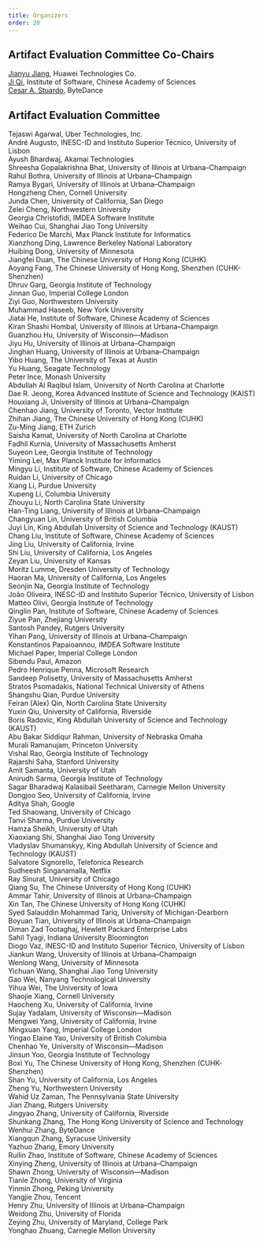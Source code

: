 ```yaml
---
title: Organizers
order: 20
---
```


## Artifact Evaluation Committee Co-Chairs

[Jianyu Jiang](https://jianyu-m.github.io), Huawei Technologies Co. <br>
[Ji Qi](), Institute of Software, Chinese Academy of Sciences <br>
[Cesar A. Stuardo](), ByteDance <br>

## Artifact Evaluation Committee

Tejaswi Agarwal, Uber Technologies, Inc.<br>
André Augusto, INESC-ID and Instituto Superior Técnico, University of Lisbon<br>
Ayush Bhardwaj, Akamai Technologies<br>
Shreesha Gopalakrishna Bhat, University of Illinois at Urbana–Champaign<br>
Rahul Bothra, University of Illinois at Urbana–Champaign<br>
Ramya Bygari, University of Illinois at Urbana–Champaign<br>
Hongzheng Chen, Cornell University<br>
Junda Chen, University of California, San Diego<br>
Zelei Cheng, Northwestern University<br>
Georgia Christofidi, IMDEA Software Institute<br>
Weihao Cui, Shanghai Jiao Tong University<br>
Federico De Marchi, Max Planck Institute for Informatics<br>
Xianzhong Ding, Lawrence Berkeley National Laboratory<br>
Huibing Dong, University of Minnesota<br>
Jiangfei Duan, The Chinese University of Hong Kong (CUHK)<br>
Aoyang Fang, The Chinese University of Hong Kong, Shenzhen (CUHK-Shenzhen)<br>
Dhruv Garg, Georgia Institute of Technology<br>
Jinnan Guo, Imperial College London<br>
Ziyi Guo, Northwestern University<br>
Muhammad Haseeb, New York University<br>
Jiatai He, Institute of Software, Chinese Academy of Sciences<br>
Kiran Shashi Hombal, University of Illinois at Urbana–Champaign<br>
Guanzhou Hu, University of Wisconsin—Madison<br>
Jiyu Hu, University of Illinois at Urbana–Champaign<br>
Jinghan Huang, University of Illinois at Urbana–Champaign<br>
Yibo Huang, The University of Texas at Austin<br>
Yu Huang, Seagate Technology<br>
Peter Ince, Monash University<br>
Abdullah Al Raqibul Islam, University of North Carolina at Charlotte<br>
Dae R. Jeong, Korea Advanced Institute of Science and Technology (KAIST)<br>
Houxiang Ji, University of Illinois at Urbana–Champaign<br>
Chenhao Jiang, University of Toronto, Vector Institute<br>
Zhihan Jiang, The Chinese University of Hong Kong (CUHK)<br>
Zu-Ming Jiang, ETH Zurich<br>
Saisha Kamat, University of North Carolina at Charlotte<br>
Fadhil Kurnia, University of Massachusetts Amherst<br>
Suyeon Lee, Georgia Institute of Technology<br>
Yiming Lei, Max Planck Institute for Informatics<br>
Mingyu Li, Institute of Software, Chinese Academy of Sciences<br>
Ruidan Li, University of Chicago<br>
Xiang Li, Purdue University<br>
Xupeng Li, Columbia University<br>
Zhouyu Li, North Carolina State University<br>
Han-Ting Liang, University of Illinois at Urbana–Champaign<br>
Changyuan Lin, University of British Columbia<br>
Juyi Lin, King Abdullah University of Science and Technology (KAUST)<br>
Chang Liu, Institute of Software, Chinese Academy of Sciences<br>
Jing Liu, University of California, Irvine<br>
Shi Liu, University of California, Los Angeles<br>
Zeyan Liu, University of Kansas<br>
Moritz Lumme, Dresden University of Technology<br>
Haoran Ma, University of California, Los Angeles<br>
Seonjin Na, Georgia Institute of Technology<br>
João Oliveira, INESC-ID and Instituto Superior Técnico, University of Lisbon<br>
Matteo Olivi, Georgia Institute of Technology<br>
Qinglin Pan, Institute of Software, Chinese Academy of Sciences<br>
Ziyue Pan, Zhejiang University<br>
Santosh Pandey, Rutgers University<br>
Yihan Pang, University of Illinois at Urbana–Champaign<br>
Konstantinos Papaioannou, IMDEA Software Institute<br>
Michael Paper, Imperial College London<br>
Sibendu Paul, Amazon<br>
Pedro Henrique Penna, Microsoft Research<br>
Sandeep Polisetty, University of Massachusetts Amherst<br>
Stratos Psomadakis, National Technical University of Athens<br>
Shangshu Qian, Purdue University<br>
Feiran (Alex) Qin, North Carolina State University<br>
Yuxin Qiu, University of California, Riverside<br>
Boris Radovic, King Abdullah University of Science and Technology (KAUST)<br>
Abu Bakar Siddiqur Rahman, University of Nebraska Omaha<br>
Murali Ramanujam, Princeton University<br>
Vishal Rao, Georgia Institute of Technology<br>
Rajarshi Saha, Stanford University<br>
Amit Samanta, University of Utah<br>
Anirudh Sarma, Georgia Institute of Technology<br>
Sagar Bharadwaj Kalasibail Seetharam, Carnegie Mellon University<br>
Dongjoo Seo, University of California, Irvine<br>
Aditya Shah, Google<br>
Ted Shaowang, University of Chicago<br>
Tanvi Sharma, Purdue University<br>
Hamza Sheikh, University of Utah<br>
Xiaoxiang Shi, Shanghai Jiao Tong University<br>
Vladyslav Shumanskyy, King Abdullah University of Science and Technology (KAUST)<br>
Salvatore Signorello, Telefonica Research<br>
Sudheesh Singanamalla, Netflix<br>
Ray Sinurat, University of Chicago<br>
Qiang Su, The Chinese University of Hong Kong (CUHK)<br>
Ammar Tahir, University of Illinois at Urbana–Champaign<br>
Xin Tan, The Chinese University of Hong Kong (CUHK)<br>
Syed Salauddin Mohammad Tariq, University of Michigan-Dearborn<br>
Boyuan Tian, University of Illinois at Urbana–Champaign<br>
Diman Zad Tootaghaj, Hewlett Packard Enterprise Labs<br>
Sahil Tyagi, Indiana University Bloomington<br>
Diogo Vaz, INESC-ID and Instituto Superior Técnico, University of Lisbon<br>
Jiankun Wang, University of Illinois at Urbana–Champaign<br>
Wenlong Wang, University of Minnesota<br>
Yichuan Wang, Shanghai Jiao Tong University<br>
Gao Wei, Nanyang Technological University<br>
Yihua Wei, The University of Iowa<br>
Shaojie Xiang, Cornell University<br>
Haocheng Xu, University of California, Irvine<br>
Sujay Yadalam, University of Wisconsin—Madison<br>
Mengwei Yang, University of California, Irvine<br>
Mingxuan Yang, Imperial College London<br>
Yingao Elaine Yao, University of British Columbia<br>
Chenhao Ye, University of Wisconsin—Madison<br>
Jinsun Yoo, Georgia Institute of Technology<br>
Boxi Yu, The Chinese University of Hong Kong, Shenzhen (CUHK-Shenzhen)<br>
Shan Yu, University of California, Los Angeles<br>
Zheng Yu, Northwestern University<br>
Wahid Uz Zaman, The Pennsylvania State University<br>
Jian Zhang, Rutgers University<br>
Jingyao Zhang, University of California, Riverside<br>
Shunkang Zhang, The Hong Kong University of Science and Technology<br>
Wenhui Zhang, ByteDance<br>
Xiangqun Zhang, Syracuse University<br>
Yazhuo Zhang, Emory University<br>
Ruilin Zhao, Institute of Software, Chinese Academy of Sciences<br>
Xinying Zheng, University of Illinois at Urbana–Champaign<br>
Shawn Zhong, University of Wisconsin—Madison<br>
Tianle Zhong, University of Virginia<br>
Yinmin Zhong, Peking University<br>
Yangjie Zhou, Tencent<br>
Henry Zhu, University of Illinois at Urbana–Champaign<br>
Weidong Zhu, University of Florida<br>
Zeying Zhu, University of Maryland, College Park<br>
Yonghao Zhuang, Carnegie Mellon University
